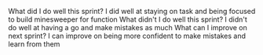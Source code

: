 What did I do well this sprint?
I did well at staying on task and being focused to build minesweeper for function
 What didn't I do well this sprint?
 I didn't do well at having a go and make mistakes as much
 What can I improve on next sprint?
 I can improve on being more confident to make mistakes and learn from them